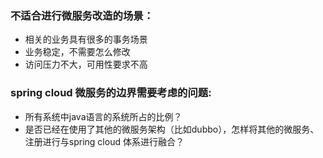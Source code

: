### 不适合进行微服务改造的场景：

* 相关的业务具有很多的事务场景
* 业务稳定，不需要怎么修改
* 访问压力不大，可用性要求不高



### spring cloud 微服务的边界需要考虑的问题:

* 所有系统中java语言的系统所占的比例？
* 是否已经在使用了其他的微服务架构（比如dubbo），怎样将其他的微服务、注册进行与spring cloud 体系进行融合？




